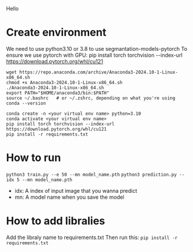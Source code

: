 Hello

# Create environment
We need to use python3.10 or 3.8 to use segmantation-models-pytorch
To ensure we use pytorch with GPU: pip install torch torchvision --index-url https://download.pytorch.org/whl/cu121
```
wget https://repo.anaconda.com/archive/Anaconda3-2024.10-1-Linux-x86_64.sh
chmod +x Anaconda3-2024.10-1-Linux-x86_64.sh 
./Anaconda3-2024.10-1-Linux-x86_64.sh 
export PATH="$HOME/anaconda3/bin:$PATH"
source ~/.bashrc   # or ~/.zshrc, depending on what you're using
conda --version

conda create -n <your virtual env name> python=3.10 
conda activate <your virtual env name>
pip install torch torchvision --index-url https://download.pytorch.org/whl/cu121
pip install -r requirements.txt
```

# How to run
`python3 train.py --e 50 --mn model_name.pth` 
`python3 prediction.py --idx 5 --mn model_name.pth`

* idx: A index of input image that you wanna predict
* mn: A model name when you save the model


# How to add libralies
Add the libraly name to requirements.txt
Then run this: `pip install -r requirements.txt`